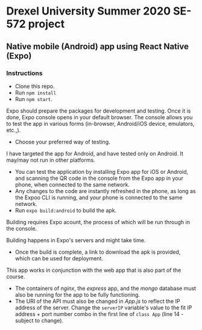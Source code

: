 # Drexel University Summer 2020 SE-572 project

## Native mobile (Android) app using React Native (Expo)

### Instructions

- Clone this repo.
- Run `npm install`
- Run `npm start`. 

Expo should prepare the packages for development and testing. Once it is done, Expo console opens in your default browser. The console allows you to test the app in various forms (in-browser, Android/iOS device, emulators, etc.,).
- Choose your preferred way of testing. 

I have targeted the app for Android, and have tested only on Android. It may/may not run in other platforms.

- You can test the application by installing Expo app for iOS or Android, and scanning the QR code in the console from the Expo app in your phone, when connected to the same network.
- Any changes to the code are instantly refreshed in the phone, as long as the Expoo CLI is running, and your phone is connected to the same network.
- Run `expo build:android` to build the apk.

Building requires Expo acount, the process of which will be run through in the console.

Building happens in Expo's servers and might take time.

- Once the build is complete, a link to download the apk is provided, which can be used for deployment.
 
 This app works in conjunction with the web app that is also part of the course.
 
 - The containers of *nginx*, the *express* app, and the *mongo* database must also be running for the app to be fully functioning. 
 - The URI of the API must also be changed in *App.js* to reflect the IP address of the server. Change the `serverIP` variable's value to the fit IP address + port number combo in the first line of `class App` (line 14 - subject to change).
